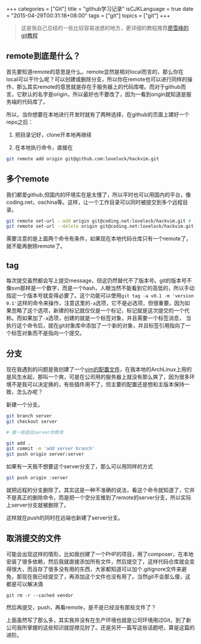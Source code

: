 +++
categories = ["Git"]
title  = "github学习记录"
isCJKLanguage = true
date = "2015-04-29T00:31:18+08:00"
tags = ["git"]
topics = ["git"]
+++

> 这是我自己总结的一些比较容易迷惑的地方，更详细的教程推荐[廖雪峰的git教程](http://www.liaoxuefeng.com/wiki/0013739516305929606dd18361248578c67b8067c8c017b000)

## remote到底是什么？
首先要知道remote的意思是什么。remote显然是相对local而言的，那么你在local可以干什么呢？可以创建或删除分支，所以你在remote也可以进行同样的操作，那么其实remote的意思就是存在于服务器上的代码库喽。而对于github而言，它默认的名字是origin，所以最好也不要改了，因为一看到origin就知道是服务端的代码库了。

所以，当你想要在本地进行开发时就有了两种选择，在github的页面上建好一个repo之后：

1. 把目录记好，clone开本地再继续

2. 在本地执行命令，直接在

```bash
git remote add origin git@github.com:lovelock/hackvim.git
```

## 多个remote

我们都爱github,但国内的环境实在是太慢了，所以平时也可以用国内的平台，像coding.net，oschina等。这样，让一个工作目录可以同时被提交到多个远程目录。

```bash
git remote set-url --add origin git@coding.net:lovelock/hackvim.git # 增加remote
git remote set-url --delete origin git@coding.net:lovelock/hackvim.git 删除指定remote
```

需要注意的是上面两个命令有条件，如果现在本地代码仓库只有一个remote了，就不能再删除remote了。

## tag
每次提交虽然都会写上提交message，但这仍然替代不了版本号。git的版本号不像svn那样是一个数字，而是一个hash，人眼当然不能看到它的高低的，所以手动指定一个版本号就变得必要了。这个功能可以使用`git tag -a v0.1 -m 'version 0.1'`这样的命令来操作，注意这里的`-a`选项，它不是必选项，但很重要。因为如果忽略了这个选项，新建的标记就仅仅是一个标记，标记就是这次提交的一个代称。而如果加了`-a`选项，创建的就是一个标签对象，并且需要一个标签消息，
当执行这个命令后，就在git对象库中添加了一个新的对象，并且标签引用指向了一个标签对象而不是指向一个提交。

## 分支
现在我遇到的问题是我创建了一个[vim的配置文件](https://github.com/lovelock/hackvim.git)，在我本地的ArchLinux上用的是风生水起，那叫一个爽，可是在公司用的服务器上就没有那么爽了，因为很多环境不是我可以决定换的，有些插件用不了，但主要的配置还是想和主版本保持一致，怎么办呢？

新建一个分支。

```bash
git branch server
git checkout server

# 做一些适应server的修改

git add .
git commit -m 'add server branch'
git push origin server:server
```

如果有一天我不想要这个server分支了，那么可以用同样的方式

```bash
git push origin :server
```

就把远程的分支删除了。其实这是一种不准确的说法，看这个命令就知道了，它并不是真正的删除命令，而是把一个空分支推到了remote的server分支，所以实际上server分支就被删除了。

这样就在push的同时在远端也新建了server分支。

## 取消提交的文件

可能会出现这样的情形，比如我创建了一个PHP的项目，用了composer，在本地安装了很多依赖，然后我就直接添加所有文件，然后提交了，这样代码仓库就会变得很大，而且存了很多没有用的东西，大家都知道可以加个.gitignore文件来避免，那现在我已经提交了，再添加这个文件也没有用了。当然git不会那么傻，这都是可以解决滴

```
git rm -r --cached vendor
```

然后再提交，push，再看remote，是不是已经没有那些文件了？


上面虽然写了那么多，其实我并没有在生产环境也就是公司环境用过Git，到了新公司我所掌握的这些知识就捉襟见肘了。还是另开一篇写这些话题吧，算是这篇的进阶。


